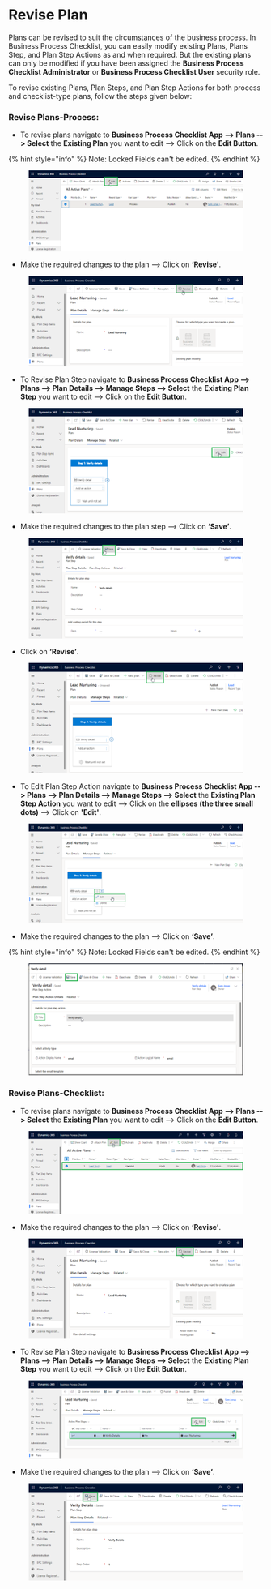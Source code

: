# Revise Plan

Plans can be revised to suit the circumstances of the business process. In Business Process Checklist, you can easily modify existing Plans, Plans Step, and Plan Step Actions as and when required. But the existing plans can only be modified if you have been assigned the **Business Process Checklist Administrator** or **Business Process Checklist User** security role.

To revise existing Plans, Plan Steps, and Plan Step Actions for both process and checklist-type plans, follow the steps given below:

### Revise Plans-Process:

* To revise plans navigate to **Business Process Checklist App --> Plans --> Select** the **Existing Plan** you want to edit --> Click on the **Edit Button**.

{% hint style="info" %}
Note: Locked Fields can't be edited.
{% endhint %}

<figure><img src="../../../.gitbook/assets/edit plan_1.png" alt=""><figcaption></figcaption></figure>

* Make the required changes to the plan --> Click on **‘Revise’**.

<figure><img src="../../../.gitbook/assets/revise plan.png" alt=""><figcaption></figcaption></figure>

* To Revise Plan Step navigate to **Business Process Checklist App --> Plans --> Plan Details --> Manage Steps --> Select** the **Existing Plan Step** you want to edit --> Click on the **Edit Button**.

<figure><img src="../../../.gitbook/assets/edit plan step_1.png" alt=""><figcaption></figcaption></figure>

* Make the required changes to the plan step --> Click on **‘Save’**.

<figure><img src="../../../.gitbook/assets/Edit Plan step_4.png" alt=""><figcaption></figcaption></figure>

* Click on **‘Revise’**.

<figure><img src="../../../.gitbook/assets/revise plan step.png" alt=""><figcaption></figcaption></figure>

* To Edit Plan Step Action navigate to **Business Process Checklist App --> Plans --> Plan Details --> Manage Steps --> Select** the **Existing Plan Step Action** you want to edit --> Click on the **ellipses (the three small dots)** --> Click on **'Edit'**.

<figure><img src="../../../.gitbook/assets/edit plan step action_1.png" alt=""><figcaption></figcaption></figure>

* Make the required changes to the plan --> Click on **‘Save’**.

{% hint style="info" %}
Note: Locked Fields can't be edited.
{% endhint %}

<figure><img src="../../../.gitbook/assets/edit plan step action_2.png" alt=""><figcaption></figcaption></figure>

### Revise Plans-Checklist:

* To revise plans navigate to **Business Process Checklist App --> Plans --> Select** the **Existing Plan** you want to edit --> Click on the **Edit Button**.

<figure><img src="../../../.gitbook/assets/Edit Plan_1.png" alt=""><figcaption></figcaption></figure>

* Make the required changes to the plan --> Click on **‘Revise’**.

<figure><img src="../../../.gitbook/assets/revise plan .png" alt=""><figcaption></figcaption></figure>

* To Revise Plan Step navigate to **Business Process Checklist App --> Plans --> Plan Details --> Manage Steps --> Select** the **Existing Plan Step** you want to edit --> Click on the **Edit Button**.

<figure><img src="../../../.gitbook/assets/Edit Plan Step_1.png" alt=""><figcaption></figcaption></figure>

* Make the required changes to the plan --> Click on **‘Save’**.

<figure><img src="../../../.gitbook/assets/revise plan step (1).png" alt=""><figcaption></figcaption></figure>
